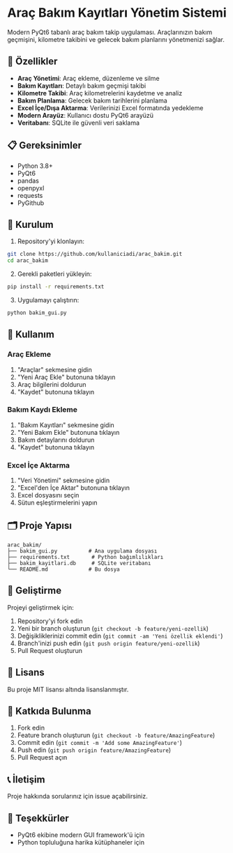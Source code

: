 # Araç Bakım Kayıtları Yönetim Sistemi

Modern PyQt6 tabanlı araç bakım takip uygulaması. Araçlarınızın bakım geçmişini, kilometre takibini ve gelecek bakım planlarını yönetmenizi sağlar.

## 🚗 Özellikler

- **Araç Yönetimi**: Araç ekleme, düzenleme ve silme
- **Bakım Kayıtları**: Detaylı bakım geçmişi takibi
- **Kilometre Takibi**: Araç kilometrelerini kaydetme ve analiz
- **Bakım Planlama**: Gelecek bakım tarihlerini planlama
- **Excel İçe/Dışa Aktarma**: Verilerinizi Excel formatında yedekleme
- **Modern Arayüz**: Kullanıcı dostu PyQt6 arayüzü
- **Veritabanı**: SQLite ile güvenli veri saklama

## 📋 Gereksinimler

- Python 3.8+
- PyQt6
- pandas
- openpyxl
- requests
- PyGithub

## 🚀 Kurulum

1. Repository'yi klonlayın:
```bash
git clone https://github.com/kullaniciadi/arac_bakim.git
cd arac_bakim
```

2. Gerekli paketleri yükleyin:
```bash
pip install -r requirements.txt
```

3. Uygulamayı çalıştırın:
```bash
python bakim_gui.py
```

## 📖 Kullanım

### Araç Ekleme
1. "Araçlar" sekmesine gidin
2. "Yeni Araç Ekle" butonuna tıklayın
3. Araç bilgilerini doldurun
4. "Kaydet" butonuna tıklayın

### Bakım Kaydı Ekleme
1. "Bakım Kayıtları" sekmesine gidin
2. "Yeni Bakım Ekle" butonuna tıklayın
3. Bakım detaylarını doldurun
4. "Kaydet" butonuna tıklayın

### Excel İçe Aktarma
1. "Veri Yönetimi" sekmesine gidin
2. "Excel'den İçe Aktar" butonuna tıklayın
3. Excel dosyasını seçin
4. Sütun eşleştirmelerini yapın

## 🗂️ Proje Yapısı

```
arac_bakim/
├── bakim_gui.py          # Ana uygulama dosyası
├── requirements.txt       # Python bağımlılıkları
├── bakim_kayitlari.db     # SQLite veritabanı
└── README.md             # Bu dosya
```

## 🔧 Geliştirme

Projeyi geliştirmek için:

1. Repository'yi fork edin
2. Yeni bir branch oluşturun (`git checkout -b feature/yeni-ozellik`)
3. Değişikliklerinizi commit edin (`git commit -am 'Yeni özellik eklendi'`)
4. Branch'inizi push edin (`git push origin feature/yeni-ozellik`)
5. Pull Request oluşturun

## 📝 Lisans

Bu proje MIT lisansı altında lisanslanmıştır.

## 🤝 Katkıda Bulunma

1. Fork edin
2. Feature branch oluşturun (`git checkout -b feature/AmazingFeature`)
3. Commit edin (`git commit -m 'Add some AmazingFeature'`)
4. Push edin (`git push origin feature/AmazingFeature`)
5. Pull Request açın

## 📞 İletişim

Proje hakkında sorularınız için issue açabilirsiniz.

## 🙏 Teşekkürler

- PyQt6 ekibine modern GUI framework'ü için
- Python topluluğuna harika kütüphaneler için
